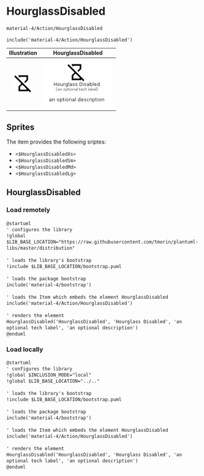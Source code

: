 # HourglassDisabled


```text
material-4/Action/HourglassDisabled
```

```text
include('material-4/Action/HourglassDisabled')
```



| Illustration | HourglassDisabled |
| :---: | :---: |
| ![illustration for Illustration](../../material-4/Action/HourglassDisabled.png) | ![illustration for HourglassDisabled](../../material-4/Action/HourglassDisabled.Local.png) |



## Sprites
The item provides the following sriptes:

- `<$HourglassDisabledXs>`
- `<$HourglassDisabledSm>`
- `<$HourglassDisabledMd>`
- `<$HourglassDisabledLg>`





## HourglassDisabled

### Load remotely
```plantuml
@startuml
' configures the library
!global $LIB_BASE_LOCATION="https://raw.githubusercontent.com/tmorin/plantuml-libs/master/distribution"

' loads the library's bootstrap
!include $LIB_BASE_LOCATION/bootstrap.puml

' loads the package bootstrap
include('material-4/bootstrap')

' loads the Item which embeds the element HourglassDisabled
include('material-4/Action/HourglassDisabled')

' renders the element
HourglassDisabled('HourglassDisabled', 'Hourglass Disabled', 'an optional tech label', 'an optional description')
@enduml
```

### Load locally
```plantuml
@startuml
' configures the library
!global $INCLUSION_MODE="local"
!global $LIB_BASE_LOCATION="../.."

' loads the library's bootstrap
!include $LIB_BASE_LOCATION/bootstrap.puml

' loads the package bootstrap
include('material-4/bootstrap')

' loads the Item which embeds the element HourglassDisabled
include('material-4/Action/HourglassDisabled')

' renders the element
HourglassDisabled('HourglassDisabled', 'Hourglass Disabled', 'an optional tech label', 'an optional description')
@enduml
```

